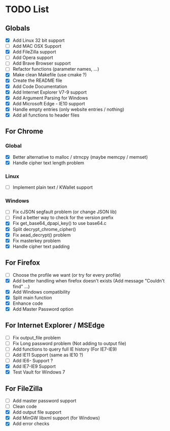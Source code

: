 # TODO List

## Globals 
- [x] Add Linux 32 bit support
- [ ] Add MAC OSX Support
- [x] Add FileZilla support
- [ ] Add Opera support
- [ ] Add Brave Browser support
- [ ] Refactor functions (parameter names, ...)
- [x] Make clean Makefile (use cmake ?)
- [x] Create the README file
- [x] Add Code Documentation
- [x] Add Internet Explorer V7-9 support 
- [x] Add Argument Parsing for Windows
- [x] Add Microsoft Edge - IE10 support
- [x] Handle empty entries (only website entries / nothing)
- [x] Add all functions to header files

## For Chrome

### Global
- [x] Better alternative to malloc / strncpy (maybe memcpy / memset)
- [x] Handle cipher text length problem

### Linux
- [ ] Implement plain text / KWallet support

### Windows
- [ ] Fix cJSON segfault problem (or change JSON lib)
- [ ] Find a better way to check for the version prefix
- [x] Fix get_base64_dpapi_key() to use base64.c 
- [x] Split decrypt_chrome_cipher() 
- [x] Fix aead_decrypt() problem
- [x] Fix masterkey problem
- [x] Handle cipher text  padding

## For Firefox
- [ ] Choose the profile we want (or try for every profile)
- [x] Add better handling when firefox doesn't exists (Add message "Couldn't find" ...)
- [x] Add Windows compatibility
- [x] Split main function
- [x] Enhance code
- [x] Add Master Password option

## For Internet Explorer / MSEdge
- [ ] Fix output_file problem
- [ ] Fix Long password problem (Not adding to output file)
- [ ] Add functions to query full IE history (For IE7-IE9)
- [ ] Add IE11 Support (same as IE10 ?)
- [ ] Add IE6- Support ?
- [x] Add IE7-IE9 Support
- [x] Test Vault for Windows 7

## For FileZilla
- [ ] Add master password support
- [ ] Clean code
- [x] Add output file support
- [x] Add MinGW libxml support (for Windows)
- [x] Add error checks
